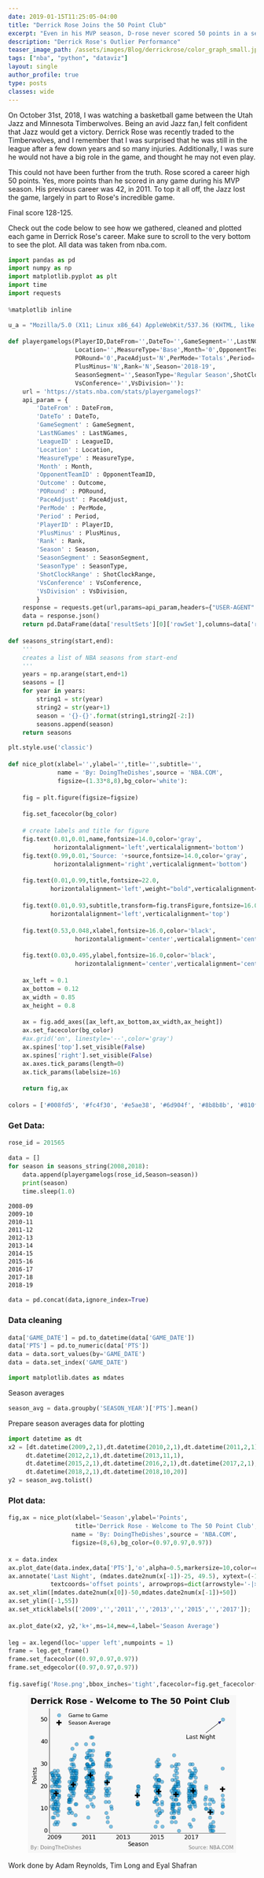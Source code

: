 ```yaml
---
date: 2019-01-15T11:25:05-04:00
title: "Derrick Rose Joins the 50 Point Club"
excerpt: "Even in his MVP season, D-rose never scored 50 points in a season. 7 years and several injuries later, he finally joined the club."
description: "Derrick Rose's Outlier Performance"
teaser_image_path: /assets/images/Blog/derrickrose/color_graph_small.jpg
tags: ["nba", "python", "dataviz"]
layout: single
author_profile: true
type: posts
classes: wide
---
```



On October 31st, 2018, I was watching a basketball game between the Utah Jazz and Minnesota Timberwolves. Being an avid Jazz fan,I felt confident that Jazz would get a victory. Derrick Rose was recently traded to the Timberwolves, and I remember that I was surprised that he was still in the league after a few down years and so many injuries. Additionally, I was sure he would not have a big role in the game, and thought he may not even play. 

This could not have been further from the truth. Rose scored a career high 50 points. Yes, more points than he scored in any game during his MVP season. His previous career was 42, in 2011. To top it all off, the Jazz lost the game, largely in part to Rose's incredible game. 

Final score 128-125.

Check out the code below to see how we gathered, cleaned and plotted each game in Derrick Rose's career. Make sure to scroll to the very bottom to see the plot. All data was taken from nba.com.


```python
import pandas as pd
import numpy as np
import matplotlib.pyplot as plt
import time
import requests

%matplotlib inline
```


```python
u_a = "Mozilla/5.0 (X11; Linux x86_64) AppleWebKit/537.36 (KHTML, like Gecko) Chrome/67.0.3396.87 Safari/537.36"

def playergamelogs(PlayerID,DateFrom='',DateTo='',GameSegment='',LastNGames='0',LeagueID='00',
                   Location='',MeasureType='Base',Month='0',OpponentTeamID='0',Outcome='',
                   PORound='0',PaceAdjust='N',PerMode='Totals',Period='0',
                   PlusMinus='N',Rank='N',Season='2018-19',
                   SeasonSegment='',SeasonType='Regular Season',ShotClockRange='',
                   VsConference='',VsDivision=''):
    url = 'https://stats.nba.com/stats/playergamelogs?'
    api_param = {
        'DateFrom' : DateFrom,
        'DateTo' : DateTo,
        'GameSegment' : GameSegment,
        'LastNGames' : LastNGames,
        'LeagueID' : LeagueID,
        'Location' : Location,
        'MeasureType' : MeasureType,
        'Month' : Month,
        'OpponentTeamID' : OpponentTeamID,
        'Outcome' : Outcome,
        'PORound' : PORound,
        'PaceAdjust' : PaceAdjust,
        'PerMode' : PerMode,
        'Period' : Period,
        'PlayerID' : PlayerID,
        'PlusMinus' : PlusMinus,
        'Rank' : Rank,
        'Season' : Season,
        'SeasonSegment' : SeasonSegment,
        'SeasonType' : SeasonType,
        'ShotClockRange' : ShotClockRange,
        'VsConference' : VsConference,
        'VsDivision' : VsDivision,
        }
    response = requests.get(url,params=api_param,headers={"USER-AGENT":u_a})
    data = response.json()
    return pd.DataFrame(data['resultSets'][0]['rowSet'],columns=data['resultSets'][0]['headers'])

def seasons_string(start,end):
    '''
    creates a list of NBA seasons from start-end
    '''
    years = np.arange(start,end+1)
    seasons = []
    for year in years:
        string1 = str(year)
        string2 = str(year+1)
        season = '{}-{}'.format(string1,string2[-2:])
        seasons.append(season)
    return seasons
```


```python
plt.style.use('classic')

def nice_plot(xlabel='',ylabel='',title='',subtitle='',
              name = 'By: DoingTheDishes',source = 'NBA.COM',
              figsize=(1.33*8,8),bg_color='white'):
    
    fig = plt.figure(figsize=figsize)

    fig.set_facecolor(bg_color)
    
    # create labels and title for figure
    fig.text(0.01,0.01,name,fontsize=14.0,color='gray',
             horizontalalignment='left',verticalalignment='bottom')
    fig.text(0.99,0.01,'Source: '+source,fontsize=14.0,color='gray',
             horizontalalignment='right',verticalalignment='bottom')

    fig.text(0.01,0.99,title,fontsize=22.0,
            horizontalalignment='left',weight="bold",verticalalignment='top')
    
    fig.text(0.01,0.93,subtitle,transform=fig.transFigure,fontsize=16.0,
            horizontalalignment='left',verticalalignment='top')

    fig.text(0.53,0.048,xlabel,fontsize=16.0,color='black',
                   horizontalalignment='center',verticalalignment='center')
    
    fig.text(0.03,0.495,ylabel,fontsize=16.0,color='black',
                   horizontalalignment='center',verticalalignment='center',rotation=90)

    ax_left = 0.1
    ax_bottom = 0.12
    ax_width = 0.85
    ax_height = 0.8
        
    ax = fig.add_axes([ax_left,ax_bottom,ax_width,ax_height])
    ax.set_facecolor(bg_color)   
    #ax.grid('on', linestyle='--',color='gray')
    ax.spines['top'].set_visible(False)
    ax.spines['right'].set_visible(False)
    ax.axes.tick_params(length=0)
    ax.tick_params(labelsize=16)
    
    return fig,ax

colors = ['#008fd5', '#fc4f30', '#e5ae38', '#6d904f', '#8b8b8b', '#810f7c']
```

### Get Data:


```python
rose_id = 201565
```


```python
data = []
for season in seasons_string(2008,2018):
    data.append(playergamelogs(rose_id,Season=season))
    print(season)
    time.sleep(1.0)
```

    2008-09
    2009-10
    2010-11
    2011-12
    2012-13
    2013-14
    2014-15
    2015-16
    2016-17
    2017-18
    2018-19
    


```python
data = pd.concat(data,ignore_index=True)
```

### Data cleaning


```python
data['GAME_DATE'] = pd.to_datetime(data['GAME_DATE'])
data['PTS'] = pd.to_numeric(data['PTS'])
data = data.sort_values(by='GAME_DATE')
data = data.set_index('GAME_DATE')
```


```python
import matplotlib.dates as mdates
```

Season averages


```python
season_avg = data.groupby('SEASON_YEAR')['PTS'].mean()
```

Prepare season averages data for plotting


```python
import datetime as dt
x2 = [dt.datetime(2009,2,1),dt.datetime(2010,2,1),dt.datetime(2011,2,1),
     dt.datetime(2012,2,1),dt.datetime(2013,11,1),
     dt.datetime(2015,2,1),dt.datetime(2016,2,1),dt.datetime(2017,2,1),
     dt.datetime(2018,2,1),dt.datetime(2018,10,20)]
y2 = season_avg.tolist()
```

### Plot data:


```python
fig,ax = nice_plot(xlabel='Season',ylabel='Points',
                   title='Derrick Rose - Welcome to The 50 Point Club',subtitle='',
                  name = 'By: DoingTheDishes',source = 'NBA.COM',
                  figsize=(8,6),bg_color=(0.97,0.97,0.97))

x = data.index
ax.plot_date(data.index,data['PTS'],'o',alpha=0.5,markersize=10,color=colors[0],label='Game to Game')
ax.annotate('Last Night', (mdates.date2num(x[-1])-25, 49.5), xytext=(-100, -50),fontsize=16, 
            textcoords='offset points', arrowprops=dict(arrowstyle='-|>'))
ax.set_xlim([mdates.date2num(x[0])-50,mdates.date2num(x[-1])+50])
ax.set_ylim([-1,55])
ax.set_xticklabels(['2009','','2011','','2013','','2015','','2017']);

ax.plot_date(x2, y2,'k+',ms=14,mew=4,label='Season Average')

leg = ax.legend(loc='upper left',numpoints = 1)
frame = leg.get_frame()
frame.set_facecolor((0.97,0.97,0.97))
frame.set_edgecolor((0.97,0.97,0.97))

fig.savefig('Rose.png',bbox_inches='tight',facecolor=fig.get_facecolor(), edgecolor='none')
```

<figure>
	<a href="/assets/images/Blog/derrickrose/output_16_0.png"><img src="/assets/images/Blog/derrickrose/output_16_0.png"></a>
</figure>




Work done by Adam Reynolds, Tim Long and Eyal Shafran
